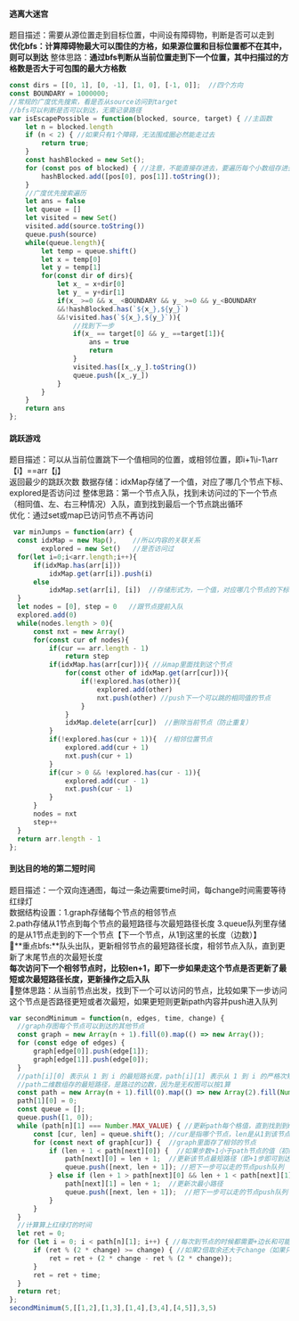 #### 逃离大迷宫
题目描述：需要从源位置走到目标位置，中间设有障碍物，判断是否可以走到   
**优化bfs：计算障碍物最大可以围住的方格，如果源位置和目标位置都不在其中，则可以到达**
整体思路：**通过bfs判断从当前位置走到下一个位置，其中扫描过的方格数是否大于可包围的最大方格数**
```javascript
const dirs = [[0, 1], [0, -1], [1, 0], [-1, 0]];  //四个方向
const BOUNDARY = 1000000;
//常规的广度优先搜索，看是否从source访问到target
//bfs可以判断是否可以到达，无需记录路径
var isEscapePossible = function(blocked, source, target) { //主函数
    let n = blocked.length
    if (n < 2) { //如果只有1个障碍，无法围成圈必然能走过去
        return true;
    }
    const hashBlocked = new Set();
    for (const pos of blocked) { //注意，不能直接存进去，要遍历每个小数组存进去
        hashBlocked.add([pos[0], pos[1]].toString());
    }
    //广度优先搜索遍历
    let ans = false
    let queue = []
    let visited = new Set()
    visited.add(source.toString())
    queue.push(source)
    while(queue.length){
        let temp = queue.shift()
        let x = temp[0]
        let y = temp[1]
        for(const dir of dirs){
            let x_ = x+dir[0]
            let y_ = y+dir[1]
            if(x_ >=0 && x_ <BOUNDARY && y_ >=0 && y_<BOUNDARY
            &&!hashBlocked.has(`${x_},${y_}`)
            &&!visited.has(`${x_},${y_}`)){
                //找到下一步
                if(x_ == target[0] && y_ ==target[1]){
                    ans = true
                    return 
                }
                visited.has([x_,y_].toString())
                queue.push([x_,y_])
            }
        }
    }
    return ans
};
```
#### 跳跃游戏
题目描述：可以从当前位置跳下一个值相同的位置，或相邻位置，即i+1\i-1\arr【i】==arr【j】   
        返回最少的跳跃次数
数据存储：idxMap存储了一个值，对应了哪几个节点下标、explored是否访问过
整体思路：第一个节点入队，找到未访问过的下一个节点（相同值、左、右三种情况）入队，直到找到最后一个节点跳出循环    
优化：通过set或map已访问节点不再访问   
```javascript
 var minJumps = function(arr) {
  const idxMap = new Map(),    //所以内容的关联关系
        explored = new Set()   //是否访问过
  for(let i=0;i<arr.length;i++){
      if(idxMap.has(arr[i]))
          idxMap.get(arr[i]).push(i)
      else
          idxMap.set(arr[i], [i])  //存储形式为，一个值，对应哪几个节点的下标
  }
  let nodes = [0], step = 0   //跟节点提前入队
  explored.add(0)
  while(nodes.length > 0){
      const nxt = new Array()
      for(const cur of nodes){
          if(cur == arr.length - 1)
              return step
          if(idxMap.has(arr[cur])){ //从map里面找到这个节点
              for(const other of idxMap.get(arr[cur])){
                  if(!explored.has(other)){
                      explored.add(other)
                      nxt.push(other) //push下一个可以跳的相同值的节点
                  }
              }
              idxMap.delete(arr[cur])  //删除当前节点（防止重复）
          }
          if(!explored.has(cur + 1)){  //相邻位置节点
              explored.add(cur + 1)
              nxt.push(cur + 1)               
          }
          if(cur > 0 && !explored.has(cur - 1)){
              explored.add(cur - 1)
              nxt.push(cur - 1)
          }
      }
      nodes = nxt
      step++
  }
  return arr.length - 1
};
```
#### 到达目的地的第二短时间
题目描述：一个双向连通图，每过一条边需要time时间，每change时间需要等待红绿灯   
数据结构设置：1.graph存储每个节点的相邻节点   
            2.path存储从1节点到每个节点的最短路径与次最短路径长度
            3.queue队列里存储的是从1节点走到的下一个节点【下一个节点，从1到这里的长度（边数）】   
🎈**重点bfs:**队头出队，更新相邻节点的最短路径长度，相邻节点入队，直到更新了末尾节点的次最短长度   
**每次访问下一个相邻节点时，比较len+1，即下一步如果走这个节点是否更新了最短或次最短路径长度，更新操作之后入队**   
🎉整体思路：从当前节点出发，找到下一个可以访问的节点，比较如果下一步访问这个节点是否路径更短或者次最短，如果更短则更新path内容并push进入队列   
```javascript
var secondMinimum = function(n, edges, time, change) {
  //graph存图每个节点可以到达的其他节点
  const graph = new Array(n + 1).fill(0).map(() => new Array());
  for (const edge of edges) {
      graph[edge[0]].push(edge[1]);
      graph[edge[1]].push(edge[0]);
  }
  //path[i][0] 表示从 1 到 i 的最短路长度，path[i][1] 表示从 1 到 i 的严格次短路长度
  //path二维数组存的最短路径，是路过的边数，因为是无权图可以按1算
  const path = new Array(n + 1).fill(0).map(() => new Array(2).fill(Number.MAX_VALUE));
  path[1][0] = 0;
  const queue = [];
  queue.push([1, 0]);
  while (path[n][1] === Number.MAX_VALUE) { //更新path每个格值，直到找到到n的次最小路径
      const [cur, len] = queue.shift(); //cur是指哪个节点，len是从1到该节点的路径长度
      for (const next of graph[cur]) {  //graph里面存了相邻的节点
          if (len + 1 < path[next][0]) {  //如果步数+1小于path节点的值（初始化是无穷大）
              path[next][0] = len + 1;  //更新该节点最短路径（即+1步即可到达）
              queue.push([next, len + 1]); //把下一步可以走的节点push队列
          } else if (len + 1 > path[next][0] && len + 1 < path[next][1]) {  //如果+1步比最小路径大、比次最小路径小
              path[next][1] = len + 1;  //更新次最小路径
              queue.push([next, len + 1]);  //把下一步可以走的节点push队列
          }
      }
  }
  //计算算上红绿灯的时间
  let ret = 0;
  for (let i = 0; i < path[n][1]; i++) { //每次到节点的时候都需要+边长和可能+等待时间
      if (ret % (2 * change) >= change) { //如果2倍取余还大于change（如果只取余一个change，无法判断数比change大还是小）
          ret = ret + (2 * change - ret % (2 * change));
      }
      ret = ret + time;
  }
  return ret;
};
secondMinimum(5,[[1,2],[1,3],[1,4],[3,4],[4,5]],3,5)
```